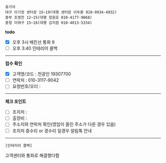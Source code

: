 ```
휴가자
대구 이기정 센터장 15~19(대행 센터장 이두환 010-9934-4932)
중부 조영찬 12~15(대행 정원호 010-4177-9068)
충청 이태구 15~16(대행 김지원 010-4013-5334)
```

**todo**
- [x] 오후 3시 배진선 통화 9
- [ ] 오후 3:40 인테리어 콜백
---
**접수 확인**
- [x] 고객명/코드 : 전광인 19307700
- [ ] 연락처 : 010-3117-9042
- [ ] 요청번호/오더 : 
---
**체크 포인트**
- [ ] 조치처 : 
- [ ] 출장비 : 
- [ ] 주소지와 연락처 확인(영업이 올린 주소가 다른 경우 있음)
- [ ] 조치처 중수리 or 경수리 일경우 알림톡 안내
---
```
[인테리어 콜백]
```

고객센터와 통화로 해결했다함